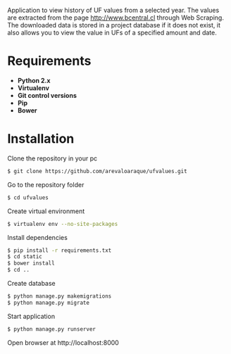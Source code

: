 Application to view history of UF values from a selected year. The values are extracted from the page http://www.bcentral.cl through Web Scraping. The downloaded data is stored in a project database if it does not exist, it also allows you to view the value in UFs of a specified amount and date.

# Requirements
- **Python 2.x**
- **Virtualenv**
- **Git control versions**
- **Pip**
- **Bower**

# Installation
Clone the repository in your pc
```sh
$ git clone https://github.com/arevaloaraque/ufvalues.git
```

Go to the repository folder
```sh
$ cd ufvalues
```

Create virtual environment
```sh
$ virtualenv env --no-site-packages
```

Install dependencies
```sh
$ pip install -r requirements.txt
$ cd static
$ bower install
$ cd ..
```

Create database
```sh
$ python manage.py makemigrations
$ python manage.py migrate
```

Start application
```sh
$ python manage.py runserver
```

Open browser at http://localhost:8000
